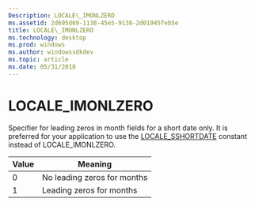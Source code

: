 ```yaml
---
Description: LOCALE\_IMONLZERO
ms.assetid: 2d695d69-1138-45e5-9138-2d01945feb5e
title: LOCALE\_IMONLZERO
ms.technology: desktop
ms.prod: windows
ms.author: windowssdkdev
ms.topic: article
ms.date: 05/31/2018
---
```


# LOCALE\_IMONLZERO

Specifier for leading zeros in month fields for a short date only. It is preferred for your application to use the [LOCALE\_SSHORTDATE](locale-sshortdate.md) constant instead of LOCALE\_IMONLZERO.



| Value | Meaning                     |
|-------|-----------------------------|
| 0     | No leading zeros for months |
| 1     | Leading zeros for months    |



 

 

 



